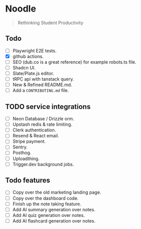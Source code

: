 # Noodle

> Rethinking Student Productivity

## Todo

- [ ] Playwright E2E tests.
- [x] github actions.
- [ ] SEO (dub.co is a great reference) for example robots.ts file.
- [ ] Shadcn UI.
- [ ] Slate/Plate.js editor.
- [ ] tRPC api with tanstack query.
- [ ] New & Refined README.md.
- [ ] Add a `CONTRIBUTING.md` file.

## TODO service integrations

- [ ] Neon Database / Drizzle orm.
- [ ] Upstash redis & rate limiting.
- [ ] Clerk authentication.
- [ ] Resend & React email.
- [ ] Stripe payment.
- [ ] Sentry.
- [ ] Posthog.
- [ ] Uploadthing.
- [ ] Trigger.dev background jobs.

## Todo features

- [ ] Copy over the old marketing landing page.
- [ ] Copy over the dashboard code.
- [ ] Finish up the note taking feature.
- [ ] Add AI summary generation over notes.
- [ ] Add AI quiz generation over notes.
- [ ] Add AI flashcard generation over notes.
